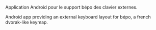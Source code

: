 Application Android pour le support bépo des clavier externes.

Android app providing an external keyboard layout for bépo, a french dvorak-like keymap.

